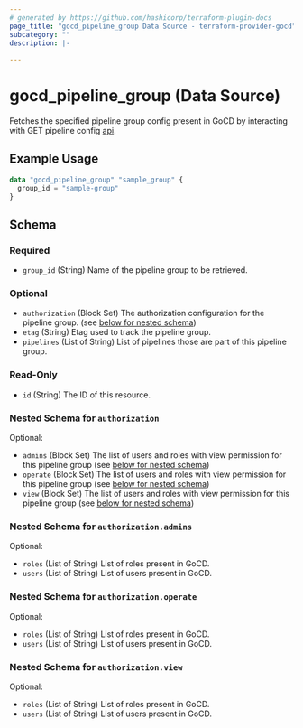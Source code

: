 ```yaml
---
# generated by https://github.com/hashicorp/terraform-plugin-docs
page_title: "gocd_pipeline_group Data Source - terraform-provider-gocd"
subcategory: ""
description: |-
  
---
```


# gocd_pipeline_group (Data Source)
Fetches the specified pipeline group config present in GoCD by interacting with GET pipeline config [api](https://api.gocd.org/current/#get-a-pipeline-group).

## Example Usage
```terraform
data "gocd_pipeline_group" "sample_group" {
  group_id = "sample-group"
}
```


<!-- schema generated by tfplugindocs -->
## Schema

### Required

- `group_id` (String) Name of the pipeline group to be retrieved.

### Optional

- `authorization` (Block Set) The authorization configuration for the pipeline group. (see [below for nested schema](#nestedblock--authorization))
- `etag` (String) Etag used to track the pipeline group.
- `pipelines` (List of String) List of pipelines those are part of this pipeline group.

### Read-Only

- `id` (String) The ID of this resource.

<a id="nestedblock--authorization"></a>
### Nested Schema for `authorization`

Optional:

- `admins` (Block Set) The list of users and roles with view permission for this pipeline group (see [below for nested schema](#nestedblock--authorization--admins))
- `operate` (Block Set) The list of users and roles with view permission for this pipeline group (see [below for nested schema](#nestedblock--authorization--operate))
- `view` (Block Set) The list of users and roles with view permission for this pipeline group (see [below for nested schema](#nestedblock--authorization--view))

<a id="nestedblock--authorization--admins"></a>
### Nested Schema for `authorization.admins`

Optional:

- `roles` (List of String) List of roles present in GoCD.
- `users` (List of String) List of users present in GoCD.


<a id="nestedblock--authorization--operate"></a>
### Nested Schema for `authorization.operate`

Optional:

- `roles` (List of String) List of roles present in GoCD.
- `users` (List of String) List of users present in GoCD.


<a id="nestedblock--authorization--view"></a>
### Nested Schema for `authorization.view`

Optional:

- `roles` (List of String) List of roles present in GoCD.
- `users` (List of String) List of users present in GoCD.


